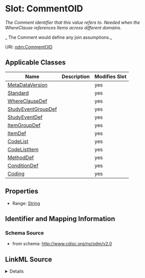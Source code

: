 # Slot: CommentOID


_The Comment identifier that this value refers to. Needed when the WhereClause references Items across different domains._

_                The Comment would define any join assumptions._



URI: [odm:CommentOID](http://www.cdisc.org/ns/odm/v2.0/CommentOID)



<!-- no inheritance hierarchy -->




## Applicable Classes

| Name | Description | Modifies Slot |
| --- | --- | --- |
[MetaDataVersion](MetaDataVersion.md) |  |  yes  |
[Standard](Standard.md) |  |  yes  |
[WhereClauseDef](WhereClauseDef.md) |  |  yes  |
[StudyEventGroupDef](StudyEventGroupDef.md) |  |  yes  |
[StudyEventDef](StudyEventDef.md) |  |  yes  |
[ItemGroupDef](ItemGroupDef.md) |  |  yes  |
[ItemDef](ItemDef.md) |  |  yes  |
[CodeList](CodeList.md) |  |  yes  |
[CodeListItem](CodeListItem.md) |  |  yes  |
[MethodDef](MethodDef.md) |  |  yes  |
[ConditionDef](ConditionDef.md) |  |  yes  |
[Coding](Coding.md) |  |  yes  |







## Properties

* Range: [String](String.md)





## Identifier and Mapping Information







### Schema Source


* from schema: http://www.cdisc.org/ns/odm/v2.0




## LinkML Source

<details>
```yaml
name: CommentOID
description: "The Comment identifier that this value refers to. Needed when the WhereClause\
  \ references Items across different domains.\n                The Comment would\
  \ define any join assumptions."
from_schema: http://www.cdisc.org/ns/odm/v2.0
rank: 1000
alias: CommentOID
domain_of:
- MetaDataVersion
- Standard
- WhereClauseDef
- StudyEventGroupDef
- StudyEventDef
- ItemGroupDef
- ItemDef
- CodeList
- CodeListItem
- MethodDef
- ConditionDef
- Coding
range: string
any_of:
- range: oidref
- range: text

```
</details>